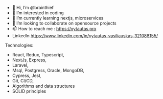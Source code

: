 - 👋 Hi, I’m @brainthief
- 👀 I’m interested in coding
- 🌱 I’m currently learning nextjs, microservices
- 💞️ I’m looking to collaborate on opensource projects
- 📫 How to reach me : https://vytautas.pro
- LinkedIn https://www.linkedin.com/in/vytautas-vasiliauskas-321088155/

Technologies:
- React, Redux, Typescript, 
- NextJs, Express,
- Laravel,
- Msql, Postgress, Oracle, MongoDB,
- Cypress, Jest, 
- Git, CI/CD,
- Algorithms and data structures
- SOLID principles


<!---
brainthief/brainthief is a ✨ special ✨ repository because its `README.md` (this file) appears on your GitHub profile.
You can click the Preview link to take a look at your changes.
--->
